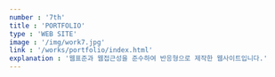 ```yaml
---
number : '7th'
title : 'PORTFOLIO'
type : 'WEB SITE'
image : '/img/work7.jpg'
link : '/works/portfolio/index.html'
explanation : '웹표준과 웹접근성을 준수하여 반응형으로 제작한 웹사이트입니다.'
---
```


